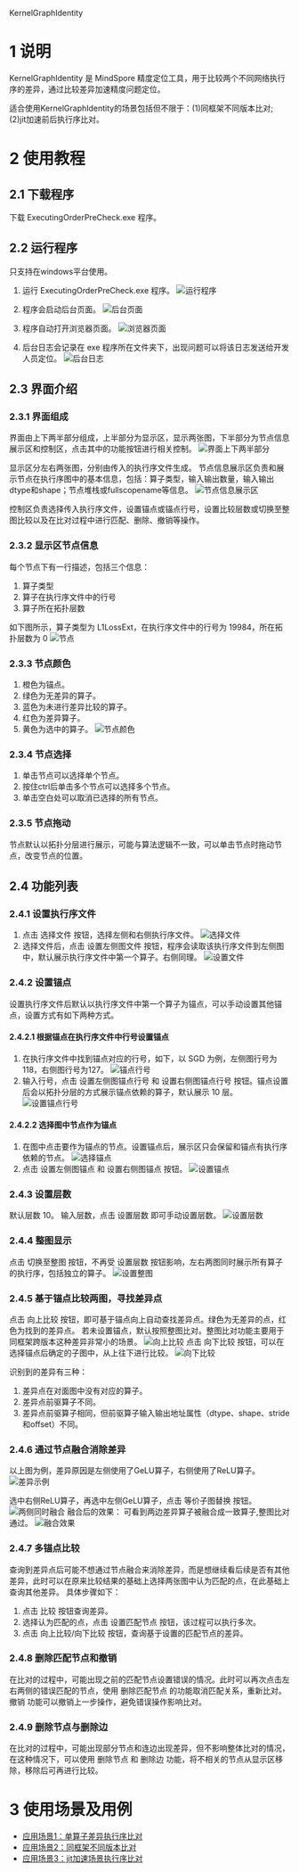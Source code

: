 KernelGraphIdentity

# 1 说明
KernelGraphIdentity 是 MindSpore 精度定位工具，用于比较两个不同网络执行序的差异，通过比较差异加速精度问题定位。

适合使用KernelGraphIdentity的场景包括但不限于：(1)同框架不同版本比对;(2)jit加速前后执行序比对。

# 2 使用教程
## 2.1 下载程序
下载 ExecutingOrderPreCheck.exe 程序。

## 2.2 运行程序
只支持在windows平台使用。
1. 运行 ExecutingOrderPreCheck.exe 程序。
![运行程序](static/pictures/运行程序.png)

2. 程序会启动后台页面。
![后台页面](static/pictures/后台页面.png)

3. 程序自动打开浏览器页面。
![浏览器页面](static/pictures/浏览器页面.png)

4. 后台日志会记录在 exe 程序所在文件夹下，出现问题可以将该日志发送给开发人员定位。
![后台日志](static/pictures/后台日志.png)

## 2.3 界面介绍
### 2.3.1 界面组成
界面由上下两半部分组成，上半部分为显示区，显示两张图，下半部分为节点信息展示区和控制区，点击其中的功能按钮进行相关控制。
![界面上下两半部分](static/pictures/界面上下两半部分.png)

显示区分左右两张图，分别由传入的执行序文件生成。
节点信息展示区负责和展示节点在执行序图中的基本信息，包括：算子类型，输入输出数量，输入输出dtype和shape；节点堆栈或fullscopename等信息。
![节点信息展示区](static/pictures/节点信息展示区.png)

控制区负责选择传入执行序文件，设置锚点或锚点行号，设置比较层数或切换至整图比较以及在比对过程中进行匹配、删除、撤销等操作。

### 2.3.2 显示区节点信息
每个节点下有一行描述，包括三个信息：
1. 算子类型
2. 算子在执行序文件中的行号
3. 算子所在拓扑层数

如下图所示，算子类型为 L1LossExt，在执行序文件中的行号为 19984，所在拓扑层数为 0
![节点](static/pictures/节点.png)

### 2.3.3 节点颜色
1. 橙色为锚点。
2. 绿色为无差异的算子。
3. 蓝色为未进行差异比较的算子。
4. 红色为差异算子。
5. 黄色为选中的算子。
![节点颜色](static/pictures/节点颜色.png)

### 2.3.4 节点选择
1. 单击节点可以选择单个节点。
2. 按住ctrl后单击多个节点可以选择多个节点。
3. 单击空白处可以取消已选择的所有节点。

### 2.3.5 节点拖动
节点默认以拓扑分层进行展示，可能与算法逻辑不一致，可以单击节点时拖动节点，改变节点的位置。

## 2.4 功能列表
### 2.4.1 设置执行序文件
1. 点击 选择文件 按钮，选择左侧和右侧执行序文件。
![选择文件](static/pictures/选择文件.png)
2. 选择文件后，点击 设置左侧图文件 按钮，程序会读取该执行序文件到左侧图中，默认展示执行序文件中第一个算子。右侧同理。
![设置文件](static/pictures/设置文件.png)

### 2.4.2 设置锚点
设置执行序文件后默认以执行序文件中第一个算子为锚点，可以手动设置其他锚点，设置方式有如下两种方式。
#### 2.4.2.1 根据锚点在执行序文件中行号设置锚点
1. 在执行序文件中找到锚点对应的行号，如下，以 SGD 为例，左侧图行号为118，右侧图行号为127。
![锚点行号](static/pictures/锚点行号.png)
2. 输入行号，点击 设置左侧图锚点行号 和 设置右侧图锚点行号 按钮。锚点设置后会以拓扑分层的方式展示锚点依赖的算子，默认展示 10 层。
![设置锚点行号](static/pictures/设置锚点行号.png)

#### 2.4.2.2 选择图中节点作为锚点
1. 在图中点击要作为锚点的节点。设置锚点后，展示区只会保留和锚点有执行序依赖的节点。
![选择锚点](static/pictures/选择锚点.png)
2. 点击 设置左侧图锚点 和 设置右侧图锚点 按钮。
![设置锚点](static/pictures/设置锚点.png)

### 2.4.3 设置层数
默认层数 10。
输入层数，点击 设置层数 即可手动设置层数。
![设置层数](static/pictures/设置层数.png)

### 2.4.4 整图显示
点击 切换至整图 按钮，不再受 设置层数 按钮影响，左右两图同时展示所有算子的执行序，包括独立的算子。
![设置整图](static/pictures/设置整图.png)

### 2.4.5 基于锚点比较两图，寻找差异点
点击 向上比较 按钮，即可基于锚点向上自动查找差异点。绿色为无差异的点，红色为找到的差异点。
若未设置锚点，默认按照整图比对。整图比对功能主要用于同框架跨版本这种差异非常小的场景。
![向上比较](static/pictures/比较.png)
点击 向下比较 按钮，可以在选择锚点后确定的子图中，从上往下进行比较。
![向下比较](static/pictures/向下比较.png)

识别到的差异有三种：
1. 差异点在对面图中没有对应的算子。
2. 差异点前驱算子不同。
3. 差异点前驱算子相同，但前驱算子输入输出地址属性（dtype、shape、stride和offset）不同。

### 2.4.6 通过节点融合消除差异
以上图为例，差异原因是左侧使用了GeLU算子，右侧使用了ReLU算子。
![差异示例](static/pictures/向下比较.png)

选中右侧ReLU算子，再选中左侧GeLU算子，点击 等价子图替换 按钮。
![两侧同时融合](static/pictures/两侧同时融合.png)
融合后的效果：
可看到两边差异算子被融合成一致算子,整图比对通过。
![融合效果](static/pictures/融合效果.png)

### 2.4.7 多锚点比较
查询到差异点后可能不想通过节点融合来消除差异，而是想继续看后续是否有其他差异，此时可以在原来比较结果的基础上选择两张图中认为匹配的点，在此基础上查询其他差异。
具体步骤如下：
1. 点击 比较 按钮查询差异。
2. 选择认为匹配的点，点击 设置匹配节点 按钮，该过程可以执行多次。
3. 点击 向上比较/向下比较 按钮，查询基于设置的匹配节点的差异。

### 2.4.8 删除匹配节点和撤销
在比对的过程中，可能出现之前的匹配节点设置错误的情况。此时可以再次点击左右两侧的错误匹配的节点，使用 删除匹配节点 的功能取消匹配关系，重新比对。
撤销 功能可以撤销上一步操作，避免错误操作影响比对。

### 2.4.9 删除节点与删除边
在比对的过程中，可能出现部分节点和连边出现差异，但不影响整体比对的情况，在这种情况下，可以使用 删除节点 和 删除边 功能，将不相关的节点从显示区移除，移除后可再进行比较。

# 3 使用场景及用例
* [应用场景1：单算子差异执行序比对](examples/silu_gelu/simple_doc.md#应用场景1单算子差异执行序比对)
* [应用场景2：同框架不同版本比对](examples/matmul/matmul.md#应用场景2同框架不同版本比对)
* [应用场景3：jit加速场景执行序比对](examples/jit/jit.md#应用场景3jit加速场景执行序比对)